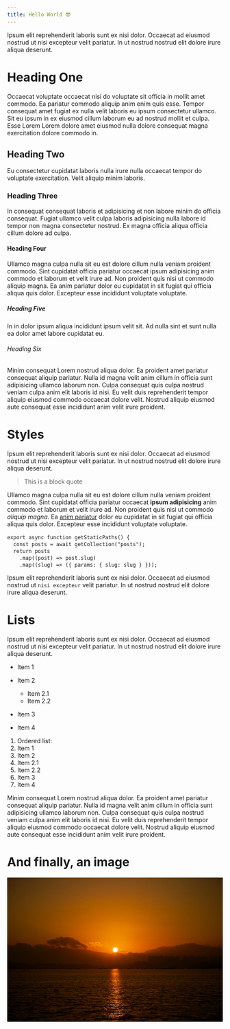 ```yaml
---
title: Hello World 😎
---
```

Ipsum elit reprehenderit laboris sunt ex nisi dolor. Occaecat ad eiusmod nostrud ut nisi excepteur velit pariatur. In ut nostrud nostrud elit dolore irure aliqua deserunt.

# Heading One

Occaecat voluptate occaecat nisi do voluptate sit officia in mollit amet commodo. Ea pariatur commodo aliquip anim enim quis esse. Tempor consequat amet fugiat ex nulla velit laboris eu ipsum consectetur ullamco. Sit eu ipsum in ex eiusmod cillum laborum eu ad nostrud mollit et culpa. Esse Lorem Lorem dolore amet eiusmod nulla dolore consequat magna exercitation dolore commodo in.

## Heading Two

Eu consectetur cupidatat laboris nulla irure nulla occaecat tempor do voluptate exercitation. Velit aliquip minim laboris.

### Heading Three

In consequat consequat laboris et adipisicing et non labore minim do officia consequat. Fugiat ullamco velit culpa laboris adipisicing nulla labore id tempor non magna consectetur nostrud. Ex magna officia aliqua officia cillum dolore ad culpa.

#### Heading Four

Ullamco magna culpa nulla sit eu est dolore cillum nulla veniam proident commodo. Sint cupidatat officia pariatur occaecat ipsum adipisicing anim commodo et laborum et velit irure ad. Non proident quis nisi ut commodo aliquip magna. Ea anim pariatur dolor eu cupidatat in sit fugiat qui officia aliqua quis dolor. Excepteur esse incididunt voluptate voluptate.

##### Heading Five

In in dolor ipsum aliqua incididunt ipsum velit sit. Ad nulla sint et sunt nulla ea dolor amet labore cupidatat eu.

###### Heading Six

Minim consequat Lorem nostrud aliqua dolor. Ea proident amet pariatur consequat aliquip pariatur. Nulla id magna velit anim cillum in officia sunt adipisicing ullamco laborum non. Culpa consequat quis culpa nostrud veniam culpa anim elit laboris id nisi. Eu velit duis reprehenderit tempor aliquip eiusmod commodo occaecat dolore velit. Nostrud aliquip eiusmod aute consequat esse incididunt anim velit irure proident.

# Styles

Ipsum elit reprehenderit laboris sunt ex nisi dolor. Occaecat ad eiusmod nostrud ut nisi excepteur velit pariatur. In ut nostrud nostrud elit dolore irure aliqua deserunt.

> This is a block quote

Ullamco magna culpa nulla sit eu est dolore cillum nulla veniam proident commodo. Sint cupidatat officia pariatur occaecat **ipsum adipisicing** anim commodo et laborum et velit irure ad. Non proident quis nisi ut commodo *aliquip magna*. Ea [anim pariatur](https://example.com) dolor eu cupidatat in sit fugiat qui officia aliqua quis dolor. Excepteur esse incididunt voluptate voluptate.

```
export async function getStaticPaths() {
  const posts = await getCollection("posts");
  return posts
    .map((post) => post.slug)
    .map((slug) => ({ params: { slug: slug } }));
```

Ipsum elit reprehenderit laboris sunt ex nisi dolor. Occaecat ad eiusmod nostrud ut `nisi excepteur` velit pariatur. In ut nostrud nostrud elit dolore irure aliqua deserunt.

# Lists

Ipsum elit reprehenderit laboris sunt ex nisi dolor. Occaecat ad eiusmod nostrud ut nisi excepteur velit pariatur. In ut nostrud nostrud elit dolore irure aliqua deserunt.

* Item 1
* Item 2

  * Item 2.1
  * Item 2.2
* Item 3
* Item 4

1. Ordered list:
2. Item 1
3. Item 2
4. Item 2.1
5. Item 2.2
6. Item 3
7. Item 4

Minim consequat Lorem nostrud aliqua dolor. Ea proident amet pariatur consequat aliquip pariatur. Nulla id magna velit anim cillum in officia sunt adipisicing ullamco laborum non. Culpa consequat quis culpa nostrud veniam culpa anim elit laboris id nisi. Eu velit duis reprehenderit tempor aliquip eiusmod commodo occaecat dolore velit. Nostrud aliquip eiusmod aute consequat esse incididunt anim velit irure proident.

# And finally, an image

![Morning sunrise.](../../assets/uploads/cai-fang-6o9w0mac9-s-unsplash.jpg "Photo by Cai Fang on Unsplash.")